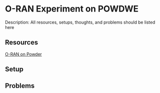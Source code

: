 # O-RAN Experiment on POWDWE
Description: All resources, setups, thoughts, and problems should be listed here

## Resources
[O-RAN on Powder](https://powderwireless.net/oran)

## Setup

## Problems
